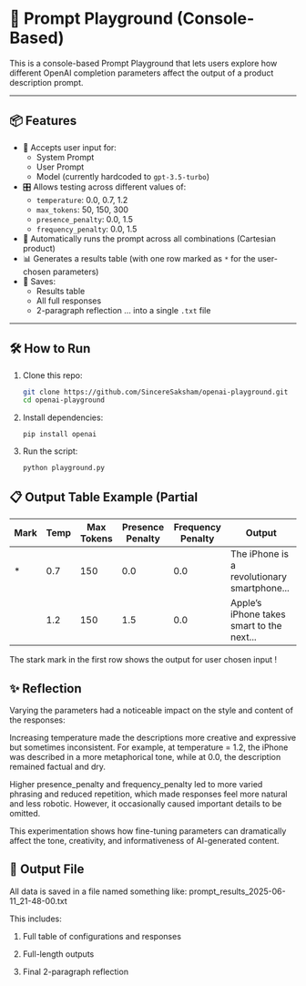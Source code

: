 # 🧪 Prompt Playground (Console-Based)

This is a console-based Prompt Playground that lets users explore how different OpenAI completion parameters affect the output of a product description prompt.

---

## 📦 Features

- 🔧 Accepts user input for:
  - System Prompt
  - User Prompt
  - Model (currently hardcoded to `gpt-3.5-turbo`)
- 🎛️ Allows testing across different values of:
  - `temperature`: 0.0, 0.7, 1.2
  - `max_tokens`: 50, 150, 300
  - `presence_penalty`: 0.0, 1.5
  - `frequency_penalty`: 0.0, 1.5
- 🧠 Automatically runs the prompt across all combinations (Cartesian product)
- 📊 Generates a results table (with one row marked as `*` for the user-chosen parameters)
- 📄 Saves:
  - Results table
  - All full responses
  - 2-paragraph reflection
  ... into a single `.txt` file

---

## 🛠️ How to Run

1. Clone this repo:
   ```bash
   git clone https://github.com/SincereSaksham/openai-playground.git
   cd openai-playground
   ```

2. Install dependencies:
   ```
   pip install openai
   ```
3. Run the script:
   ```
   python playground.py
   ```

## 📋 Output Table Example (Partial

| Mark | Temp | Max Tokens | Presence Penalty | Frequency Penalty | Output                                      |
| ---- | ---- | ---------- | ---------------- | ----------------- | ------------------------------------------- |
| \*   | 0.7  | 150        | 0.0              | 0.0               | The iPhone is a revolutionary smartphone... |
|      | 1.2  | 150        | 1.5              | 0.0               | Apple’s iPhone takes smart to the next...   |

The stark mark in the first row shows the output for user chosen input ! 


## ✨ Reflection
Varying the parameters had a noticeable impact on the style and content of the responses:

Increasing temperature made the descriptions more creative and expressive but sometimes inconsistent. For example, at temperature = 1.2, the iPhone was described in a more metaphorical tone, while at 0.0, the description remained factual and dry.

Higher presence_penalty and frequency_penalty led to more varied phrasing and reduced repetition, which made responses feel more natural and less robotic. However, it occasionally caused important details to be omitted.

This experimentation shows how fine-tuning parameters can dramatically affect the tone, creativity, and informativeness of AI-generated content.

## 📁 Output File
All data is saved in a file named something like:
prompt_results_2025-06-11_21-48-00.txt

This includes:

1. Full table of configurations and responses

2. Full-length outputs

3. Final 2-paragraph reflection

